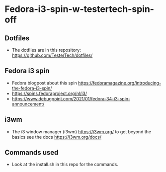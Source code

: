 # Fedora-i3-spin-w-testertech-spin-off

## Dotfiles
- The dotfiles are in this repository: https://github.com/TesterTech/dotfiles/

## Fedora i3 spin
- Fedora blogpost about this spin https://fedoramagazine.org/introducing-the-fedora-i3-spin/
- https://spins.fedoraproject.org/nl/i3/
- https://www.debugpoint.com/2021/01/fedora-34-i3-spin-announcement/

## i3wm
- The i3 window manager (i3wm) https://i3wm.org/ to get beyond the basics see the docs https://i3wm.org/docs/

## Commands used
- Look at the install.sh in this repo for the commands. 
